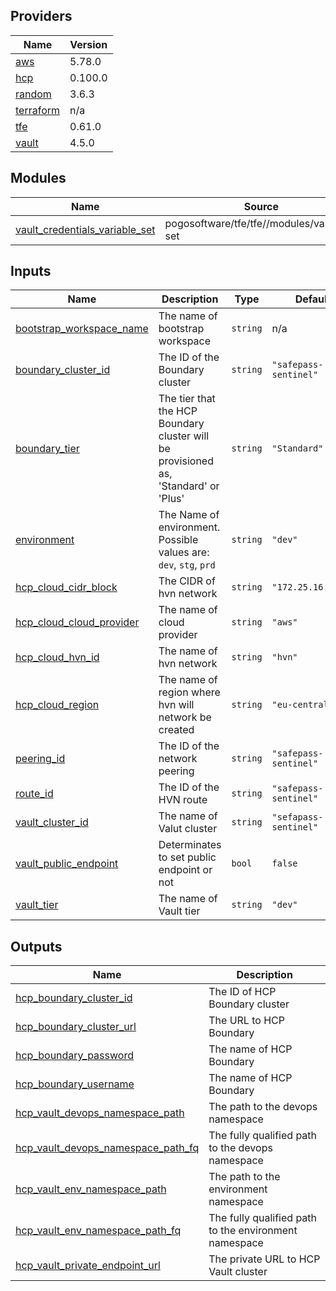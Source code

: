 <!-- BEGIN_TF_DOCS -->
## Providers

| Name | Version |
|------|---------|
| <a name="provider_aws"></a> [aws](#provider\_aws) | 5.78.0 |
| <a name="provider_hcp"></a> [hcp](#provider\_hcp) | 0.100.0 |
| <a name="provider_random"></a> [random](#provider\_random) | 3.6.3 |
| <a name="provider_terraform"></a> [terraform](#provider\_terraform) | n/a |
| <a name="provider_tfe"></a> [tfe](#provider\_tfe) | 0.61.0 |
| <a name="provider_vault"></a> [vault](#provider\_vault) | 4.5.0 |

## Modules

| Name | Source | Version |
|------|--------|---------|
| <a name="module_vault_credentials_variable_set"></a> [vault\_credentials\_variable\_set](#module\_vault\_credentials\_variable\_set) | pogosoftware/tfe/tfe//modules/variable-set | 4.0.1 |

## Inputs

| Name | Description | Type | Default | Required |
|------|-------------|------|---------|:--------:|
| <a name="input_bootstrap_workspace_name"></a> [bootstrap\_workspace\_name](#input\_bootstrap\_workspace\_name) | The name of bootstrap workspace | `string` | n/a | yes |
| <a name="input_boundary_cluster_id"></a> [boundary\_cluster\_id](#input\_boundary\_cluster\_id) | The ID of the Boundary cluster | `string` | `"safepass-sentinel"` | no |
| <a name="input_boundary_tier"></a> [boundary\_tier](#input\_boundary\_tier) | The tier that the HCP Boundary cluster will be provisioned as, 'Standard' or 'Plus' | `string` | `"Standard"` | no |
| <a name="input_environment"></a> [environment](#input\_environment) | The Name of environment. Possible values are: `dev`, `stg`, `prd` | `string` | `"dev"` | no |
| <a name="input_hcp_cloud_cidr_block"></a> [hcp\_cloud\_cidr\_block](#input\_hcp\_cloud\_cidr\_block) | The CIDR of hvn network | `string` | `"172.25.16.0/20"` | no |
| <a name="input_hcp_cloud_cloud_provider"></a> [hcp\_cloud\_cloud\_provider](#input\_hcp\_cloud\_cloud\_provider) | The name of cloud provider | `string` | `"aws"` | no |
| <a name="input_hcp_cloud_hvn_id"></a> [hcp\_cloud\_hvn\_id](#input\_hcp\_cloud\_hvn\_id) | The name of hvn network | `string` | `"hvn"` | no |
| <a name="input_hcp_cloud_region"></a> [hcp\_cloud\_region](#input\_hcp\_cloud\_region) | The name of region where hvn will network be created | `string` | `"eu-central-1"` | no |
| <a name="input_peering_id"></a> [peering\_id](#input\_peering\_id) | The ID of the network peering | `string` | `"safepass-sentinel"` | no |
| <a name="input_route_id"></a> [route\_id](#input\_route\_id) | The ID of the HVN route | `string` | `"safepass-sentinel"` | no |
| <a name="input_vault_cluster_id"></a> [vault\_cluster\_id](#input\_vault\_cluster\_id) | The name of Valut cluster | `string` | `"sefapass-sentinel"` | no |
| <a name="input_vault_public_endpoint"></a> [vault\_public\_endpoint](#input\_vault\_public\_endpoint) | Determinates to set public endpoint or not | `bool` | `false` | no |
| <a name="input_vault_tier"></a> [vault\_tier](#input\_vault\_tier) | The name of Vault tier | `string` | `"dev"` | no |

## Outputs

| Name | Description |
|------|-------------|
| <a name="output_hcp_boundary_cluster_id"></a> [hcp\_boundary\_cluster\_id](#output\_hcp\_boundary\_cluster\_id) | The ID of HCP Boundary cluster |
| <a name="output_hcp_boundary_cluster_url"></a> [hcp\_boundary\_cluster\_url](#output\_hcp\_boundary\_cluster\_url) | The URL to HCP Boundary |
| <a name="output_hcp_boundary_password"></a> [hcp\_boundary\_password](#output\_hcp\_boundary\_password) | The name of HCP Boundary |
| <a name="output_hcp_boundary_username"></a> [hcp\_boundary\_username](#output\_hcp\_boundary\_username) | The name of HCP Boundary |
| <a name="output_hcp_vault_devops_namespace_path"></a> [hcp\_vault\_devops\_namespace\_path](#output\_hcp\_vault\_devops\_namespace\_path) | The path to the devops namespace |
| <a name="output_hcp_vault_devops_namespace_path_fq"></a> [hcp\_vault\_devops\_namespace\_path\_fq](#output\_hcp\_vault\_devops\_namespace\_path\_fq) | The fully qualified path to the devops namespace |
| <a name="output_hcp_vault_env_namespace_path"></a> [hcp\_vault\_env\_namespace\_path](#output\_hcp\_vault\_env\_namespace\_path) | The path to the environment namespace |
| <a name="output_hcp_vault_env_namespace_path_fq"></a> [hcp\_vault\_env\_namespace\_path\_fq](#output\_hcp\_vault\_env\_namespace\_path\_fq) | The fully qualified path to the environment namespace |
| <a name="output_hcp_vault_private_endpoint_url"></a> [hcp\_vault\_private\_endpoint\_url](#output\_hcp\_vault\_private\_endpoint\_url) | The private URL to HCP Vault cluster |
<!-- END_TF_DOCS -->
